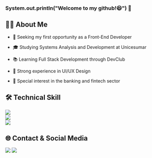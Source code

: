 ### System.out.println("Welcome to my github!😆") 👋
<div> 
  <h2>👨‍💻 About Me</h2>

- 💼 Seeking my first opportunity as a Front-End Developer

- 🎓 Studying Systems Analysis and Development at Unicesumar

- 📚 Learning Full Stack Development through DevClub

- 🎨 Strong experience in UI/UX Design

- 🏦 Special interest in the banking and fintech sector
</div>

<div>
  <h2>🛠️ Technical Skill</h2>
  <p>
  <a href="https://skillicons.dev">
    <img src="https://skillicons.dev/icons?i=html,css,js,ts,angular,react,styledcomponents,sass"/>
  </a>
    <br>
  <a href="https://skillicons.dev">
    <img src="https://skillicons.dev/icons?i=figma,github,git,ps,"/>
  </a>
    <br>
  <a href="https://skillicons.dev">
    <img src="https://skillicons.dev/icons?i=java,spring,nodejs,mongodb,postgres,mysql,docker "/>
  </a>
</p>
</div>

<div>
  <h2>🌐 Contact & Social Media</h2>
  <a href="https://www.linkedin.com/in/joao-victor-sena-lopes" target="_blank"><img loading="lazy" src="https://img.shields.io/badge/-LinkedIn-%230077B5?style=for-the-badge&logo=linkedin&logoColor=white" target="_blank"></a>  
  <a href = "mailto:victor.sena12@hotmail.com"><img loading="lazy" src="https://img.shields.io/badge/Gmail-D14836?style=for-the-badge&logo=gmail&logoColor=white" target="_blank"></a>
</div>
